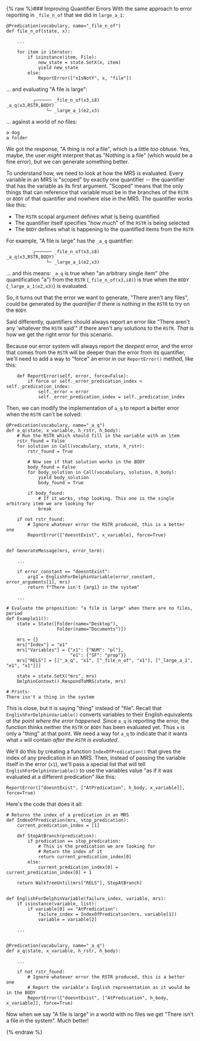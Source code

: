 {% raw %}### Improving Quantifier Errors
With the same approach to error reporting in `_file_n_of` that we did in `large_a_1`:
```
@Predication(vocabulary, name="_file_n_of")
def file_n_of(state, x):
    
    ...
    
    for item in iterator:
        if isinstance(item, File):
            new_state = state.SetX(x, item)
            yield new_state
        else:
            ReportError(["xIsNotY", x, "file"])
```

... and evaluating "A file is large":

```
          ┌────── _file_n_of(x3,i8)
_a_q(x3,RSTR,BODY)    
               └─ _large_a_1(e2,x3)
```

... against a world of *no* files:

```
a dog
a folder
```

We got the response, "A thing is not a file", which is a little *too* obtuse. Yes, maybe, the user *might* interpret that as "Nothing is a file" (which would be a fine error), but we can generate something better.

To understand how, we need to look at how the MRS is evaluated. Every variable in an MRS is "scoped" by exactly one quantifier -- the quantifier that has the variable as its first argument. "Scoped" means that the only things that can reference that variable must be in the branches of the `RSTR` or `BODY` of that quantifier and nowhere else in the MRS.  The quantifier works like this:

- The `RSTR` scopal argument defines what is being quantified
- The quantifier itself specifies "how much" of the `RSTR` is being selected
- The `BODY` defines what is happening to the quantified items from the `RSTR`

For example, "A file is large" has the `_a_q` quantifier:
```
          ┌────── _file_n_of(x3,i8)
_a_q(x3,RSTR,BODY)    
               └─ _large_a_1(e2,x3)
```
... and this means: `_a_q` is true when "an arbitrary single item" (the quantification "a") from the `RSTR` (`_file_n_of(x3,i8)`) is true when the `BODY` (`_large_a_1(e2,x3)`) is evaluated. 

So, it turns out that the error we want to generate, "There aren't any files", could be generated by the *quantifier* if there is nothing in the `RSTR` to try on the `BODY`. 

Said differently, quantifiers should always report an error like "There aren't any 'whatever the `RSTR` said'" if there aren't any solutions to the `RSTR`. *That* is how we get the right error for this scenario.

Because our error system will always report the *deepest* error, and the error that comes from the `RSTR` will be deeper than the error from its quantifier, we'll need to add a way to "force" an error in our `ReportError()` method, like this:

```
    def ReportError(self, error, force=False):
        if force or self._error_predication_index < self._predication_index:
            self._error = error
            self._error_predication_index = self._predication_index
```

Then, we can modify the implementation of `a_q` to report a better error when the `RSTR` can't be solved:

```
@Predication(vocabulary, name="_a_q")
def a_q(state, x_variable, h_rstr, h_body):
    # Run the RSTR which should fill in the variable with an item
    rstr_found = False
    for solution in Call(vocabulary, state, h_rstr):
        rstr_found = True

        # Now see if that solution works in the BODY
        body_found = False
        for body_solution in Call(vocabulary, solution, h_body):
            yield body_solution
            body_found = True

        if body_found:
            # If it works, stop looking. This one is the single arbitrary item we are looking for
            break

    if not rstr_found:
        # Ignore whatever error the RSTR produced, this is a better one
        ReportError(["doesntExist", x_variable], force=True)
        
       
def GenerateMessage(mrs, error_term):

    ...
    
    if error_constant == "doesntExist":
        arg1 = EnglishForDelphinVariable(error_constant, error_arguments[1], mrs)
        return f"There isn't {arg1} in the system"
        
    ...
    
# Evaluate the proposition: "a file is large" when there are no files, period
def Example11():
    state = State([Folder(name="Desktop"),
                   Folder(name="Documents")])

    mrs = {}
    mrs["Index"] = "e1"
    mrs["Variables"] = {"x1": {"NUM": "pl"},
                        "e1": {"SF": "prop"}}
    mrs["RELS"] = [["_a_q", "x1", ["_file_n_of", "x1"], ["_large_a_1", "e1", "x1"]]]

    state = state.SetX("mrs", mrs)
    DelphinContext().RespondToMRS(state, mrs)
    
# Prints:
There isn't a thing in the system
```
This is close, but it is saying "thing" instead of "file". Recall that `EnglishForDelphinVariable()` converts variables to their English equivalents *at the point where the error happened*. Since `a_q` is reporting the error, the function thinks neither the `RSTR` or `BODY` has been evaluated yet. Thus `x` is only a "thing" at that point. We need a way for `a_q` to indicate that it wants what `x` will contain *after the `RSTR` is evaluated*.

We'll do this by creating a function `IndexOfPredication()` that gives the index of any predication in an MRS. Then, instead of passing the variable itself in the error (`x1`), we'll pass a special list that will tell `EnglishForDelphinVariable()` to use the variables value "as if it was evaluated at a different predication" like this:

```
ReportError(["doesntExist", ["AtPredication", h_body, x_variable]], force=True)
```

Here's the code that does it all:

```
# Returns the index of a predication in an MRS
def IndexOfPredication(mrs, stop_predication):
    current_predication_index = [1]

    def StopAtBranch(predication):
        if predication == stop_predication:
            # This is the predication we are looking for
            # Return the index of it
            return current_predication_index[0]
        else:
            current_predication_index[0] = current_predication_index[0] + 1

    return WalkTreeUntil(mrs["RELS"], StopAtBranch)
    
    
def EnglishForDelphinVariable(failure_index, variable, mrs):
    if isinstance(variable, list):
        if variable[0] == "AtPredication":
            failure_index = IndexOfPredication(mrs, variable[1])
            variable = variable[2]
            
    ...
    
    
@Predication(vocabulary, name="_a_q")
def a_q(state, x_variable, h_rstr, h_body):
    
    ...
    
    if not rstr_found:
        # Ignore whatever error the RSTR produced, this is a better one
        # Report the variable's English representation as it would be in the BODY
        ReportError(["doesntExist", ["AtPredication", h_body, x_variable]], force=True)
```

Now when we say "A file is large" in a world with no files we get "There isn't a file in the system". Much better!

<update date omitted for speed>{% endraw %}